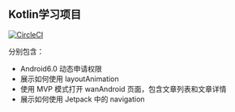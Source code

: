 ## Kotlin学习项目

[![CircleCI](https://circleci.com/gh/jaysdev/KotlinStudy.svg?style=svg)](https://circleci.com/gh/jaysdev/KotlinStudy)


分别包含：

- Android6.0 动态申请权限
- 展示如何使用 layoutAnimation
- 使用 MVP 模式打开 wanAndroid 页面，包含文章列表和文章详情
- 展示如何使用 Jetpack 中的 navigation

